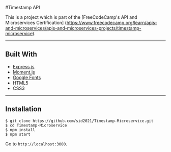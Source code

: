 #Timestamp API

This is a project which is part of the [FreeCodeCamp's API and Microservices Certification] (https://www.freecodecamp.org/learn/apis-and-microservices/apis-and-microservices-projects/timestamp-microservice).

---

## Built With

- [Express.js](https://expressjs.com)
- [Moment.js](https://momentjs.com)
- [Google Fonts](https://fonts.google.com)
- HTML5
- CSS3

---

## Installation

```
$ git clone https://github.com/sid2021/Timestamp-Microservice.git
$ cd Timestamp-Microservice
$ npm install
$ npm start
```

Go to `http://localhost:3000`.
